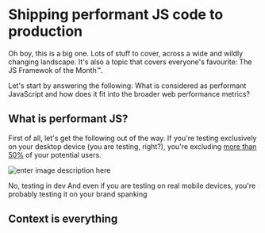 # Shipping performant JS code to production

Oh boy, this is a big one. Lots of stuff to cover, across a wide and wildly changing landscape. It's also a topic that covers everyone's favourite: The JS Framewok of the Month™. 

Let's start by answering the following: What is considered as performant JavaScript and how does it fit into the broader web performance metrics?

## What is performant JS?

First of all, let's get the following out of the way. If you're testing exclusively on your desktop device (you are testing, right?), you're excluding [more than 50%](http://gs.statcounter.com/platform-market-share/desktop-mobile-tablet) of your potential users.

![enter image description here](https://i.imgur.com/6XtNnds.png)

No, testing in dev
And even if you are testing on real mobile devices, you're probably testing it on your brand spanking 

## Context is everything 

<!--stackedit_data:
eyJoaXN0b3J5IjpbNzMzMTY2NzMyXX0=
-->